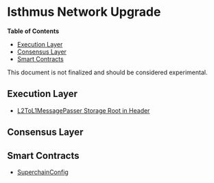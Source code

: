 # Isthmus Network Upgrade

<!-- START doctoc generated TOC please keep comment here to allow auto update -->
<!-- DON'T EDIT THIS SECTION, INSTEAD RE-RUN doctoc TO UPDATE -->
**Table of Contents**

- [Execution Layer](#execution-layer)
- [Consensus Layer](#consensus-layer)
- [Smart Contracts](#smart-contracts)

<!-- END doctoc generated TOC please keep comment here to allow auto update -->

This document is not finalized and should be considered experimental.

## Execution Layer

- [L2ToL1MessagePasser Storage Root in Header](./exec-engine.md##l2tol1messagepasser-storage-root-in-header)

## Consensus Layer

## Smart Contracts

- [SuperchainConfig](./superchain-config.md)
